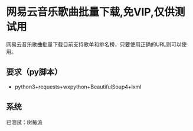 # 网易云音乐歌曲批量下载,免VIP,仅供测试用
网易云音乐歌曲批量下载目前支持歌单和排名榜，只要使用正确的URL则可以使用。

## 要求（py脚本）
* python3+requests+wxpython+BeautifulSoup4+lxml

## 系统
已测试：树莓派
